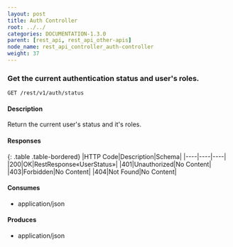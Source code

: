 ```yaml
---
layout: post
title: Auth Controller
root: ../../
categories: DOCUMENTATION-1.3.0
parent: [rest_api, rest_api_other-apis]
node_name: rest_api_controller_auth-controller
weight: 37
---
```


### Get the current authentication status and user's roles.
```
GET /rest/v1/auth/status
```

#### Description

Return the current user's status and it's roles.

#### Responses

{: .table .table-bordered}
|HTTP Code|Description|Schema|
|----|----|----|
|200|OK|RestResponse«UserStatus»|
|401|Unauthorized|No Content|
|403|Forbidden|No Content|
|404|Not Found|No Content|


#### Consumes

* application/json

#### Produces

* application/json


